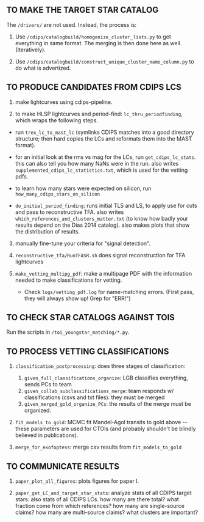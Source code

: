 TO MAKE THE TARGET STAR CATALOG
----------

The `/drivers/` are not used. Instead, the process is:

1. Use `/cdips/catalogbuild/homogenize_cluster_lists.py` to get everything in
   same format.  The merging is then done here as well.  (Iteratively).

2. Use `/cdips/catalogbuild/construct_unique_cluster_name_column.py` to do what
   is advertized.

TO PRODUCE CANDIDATES FROM CDIPS LCS
----------

1. make lightcurves using cdips-pipeline.

2. to make HLSP lightcurves and period-find: `lc_thru_periodfinding`, which
   wraps the following steps.

  * run `trex_lc_to_mast_lc` (symlinks CDIPS matches into a good directory
    structure; then hard copies the LCs and reformats them into the MAST
    format).

  * for an initial look at the rms vs mag for the LCs, run
    `get_cdips_lc_stats`. this can also tell you how many NaNs were in the
    run.  also writes `supplemented_cdips_lc_statistics.txt`, which is used for
    the vetting pdfs.

  * to learn how many stars were expected on silicon, run
    `how_many_cdips_stars_on_silicon`

  * `do_initial_period_finding`: runs initial TLS and LS, to apply use for cuts
     and pass to reconstructive TFA.
     also writes `which_references_and_clusters_matter.txt` (to know how badly
     your results depend on the Dias 2014 catalog). also makes plots that show
     the distribution of results.

3. manually fine-tune your criteria for "signal detection".

4. `reconstructive_tfa/RunTFASR.sh` does signal reconstruction for TFA
   lightcurves

5. `make_vetting_multipg_pdf`: make a multipage PDF with the information needed
   to make classifications for vetting.

    * Check `logs/vetting_pdf.log` for name-matching errors. (First pass, they
      will always show up! Grep for "ERR!")


TO CHECK STAR CATALOGS AGAINST TOIS
----------
Run the scripts in `/toi_youngstar_matching/*.py`.


TO PROCESS VETTING CLASSIFICATIONS
----------

1. `classification_postprocessing`: does three stages of classification:

    1. `given_full_classifications_organize`: LGB classifies everything, sends
       PCs to team
    2. `given_collab_subclassifications_merge`: team responds w/
       classifications (csvs and txt files). they must be merged
    3. `given_merged_gold_organize_PCs`: the results of the merge must be
       organized.

2. `fit_models_to_gold`: MCMC fit Mandel-Agol transits to gold above -- these
   parameters are used for CTOIs (and probably shouldn't be blindly believed in
   publications).

3. `merge_for_exofoptess`: merge csv results from `fit_models_to_gold`

TO COMMUNICATE RESULTS
----------

1. `paper_plot_all_figures`: plots figures for paper I.

2. `paper_get_LC_and_target_star_stats`: analyze stats of all CDIPS target
   stars. also stats of all CDIPS LCs.  how many are there total?  what
   fraction come from which references?  how many are single-source claims?  how
   many are multi-source claims?  what clusters are important?
